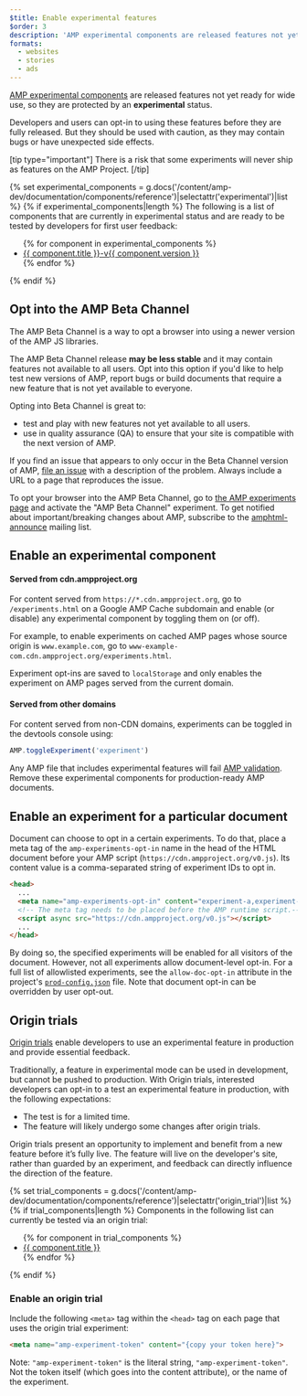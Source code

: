 ```yaml
---
$title: Enable experimental features
$order: 3
description: 'AMP experimental components are released features not yet ready for wide use, so they are protected by an experimental status.'
formats:
  - websites
  - stories
  - ads
---
```


[AMP experimental components](https://github.com/ampproject/amphtml/tree/master/tools/experiments)
are released features not yet ready for wide use, so they are protected by an **experimental** status.

Developers and users can opt-in to using these features before they are fully released.
But they should be used with caution, as they may contain bugs or have unexpected side effects.

[tip type="important"]
There is a risk that some experiments will never ship as features on the AMP Project.
[/tip]

{% set experimental_components = g.docs('/content/amp-dev/documentation/components/reference')|selectattr('experimental')|list %}
{% if experimental_components|length %}
The following is a list of components that are currently in experimental status and are ready to be tested by developers for first user feedback:

<ul>
{% for component in experimental_components %}
  <li><a href="{{ component.url.path }}">{{ component.title }}-v{{ component.version }}</a></li>
{% endfor %}
</ul>
{% endif %}

## Opt into the AMP Beta Channel

The AMP Beta Channel is a way to opt a browser into using a newer version of the AMP JS libraries.

The AMP Beta Channel release **may be less stable** and it may contain features not available to all users. Opt into this option if you'd like to help test new versions of AMP, report bugs or build documents that require a new feature that is not yet available to everyone.

Opting into Beta Channel is great to:

- test and play with new features not yet available to all users.
- use in quality assurance (QA) to ensure that your site is compatible with the next version of AMP.

If you find an issue that appears to only occur in the Beta Channel version of AMP, [file an issue](https://github.com/ampproject/amphtml/issues/new) with a description of the problem. Always include a URL to a page that reproduces the issue.

To opt your browser into the AMP Beta Channel, go to [the AMP experiments page](https://cdn.ampproject.org/experiments.html) and activate the "AMP Beta Channel" experiment. To get notified about important/breaking changes about AMP, subscribe to the [amphtml-announce](https://groups.google.com/forum/#!forum/amphtml-announce) mailing list.

## Enable an experimental component

#### Served from cdn.ampproject.org

For content served from `https://*.cdn.ampproject.org`,
go to `/experiments.html` on a Google AMP Cache subdomain and enable (or disable) any experimental component by toggling them on (or off).

For example, to enable experiments on cached AMP pages whose source origin is `www.example.com`, go to `www-example-com.cdn.ampproject.org/experiments.html`.

Experiment opt-ins are saved to `localStorage` and only enables the experiment on AMP pages served from the current domain.

#### Served from other domains

For content served from non-CDN domains, experiments can be toggled in the devtools console using:

```js
AMP.toggleExperiment('experiment')
```

Any AMP file that includes experimental features will fail
[AMP validation](validation-workflow/validate_amp.md).
Remove these experimental components for production-ready AMP documents.

## Enable an experiment for a particular document

Document can choose to opt in a certain experiments. To do that, place a meta tag of the `amp-experiments-opt-in` name in the head of the HTML document before your AMP script (`https://cdn.ampproject.org/v0.js`). Its content value is a comma-separated string of experiment IDs to opt in.

```html
<head>
  ...
  <meta name="amp-experiments-opt-in" content="experiment-a,experiment-b">
  <!-- The meta tag needs to be placed before the AMP runtime script.-->
  <script async src="https://cdn.ampproject.org/v0.js"></script>
  ...
</head>
```

By doing so, the specified experiments will be enabled for all visitors of the document. However, not all experiments allow document-level opt-in. For a full list of allowlisted experiments, see the `allow-doc-opt-in` attribute in the project's [`prod-config.json`](https://github.com/ampproject/amphtml/blob/main/build-system/global-configs/prod-config.json) file. Note that document opt-in can be overridden by user opt-out.

## Origin trials

[Origin trials](https://github.com/GoogleChrome/OriginTrials/blob/gh-pages/explainer.md) enable developers to use an experimental feature in production and provide essential feedback.

Traditionally, a feature in experimental mode can be used in development, but cannot be pushed to production. With Origin trials, interested developers can opt-in to a test an experimental feature in production, with the following expectations:

- The test is for a limited time.
- The feature will likely undergo some changes after origin trials.

Origin trials present an opportunity to implement and benefit from a new feature before it’s fully live. The feature will live on the developer's site, rather than guarded by an experiment, and feedback can directly influence the direction of the feature.

{% set trial_components = g.docs('/content/amp-dev/documentation/components/reference')|selectattr('origin_trial')|list %}
{% if trial_components|length %}
Components in the following list can currently be tested via an origin trial:

<ul>
{% for component in trial_components %}
  <li><a href="{{ component.url.path }}">{{ component.title }}</a></li>
{% endfor %}
</ul>
{% endif %}

### Enable an origin trial

Include the following `<meta>` tag within the `<head>` tag on each page that uses the origin trial experiment:

```html
<meta name="amp-experiment-token" content="{copy your token here}">
```

Note: `"amp-experiment-token"` is the literal string, `"amp-experiment-token"`. Not the token itself (which goes into the content attribute), or the name of the experiment.
